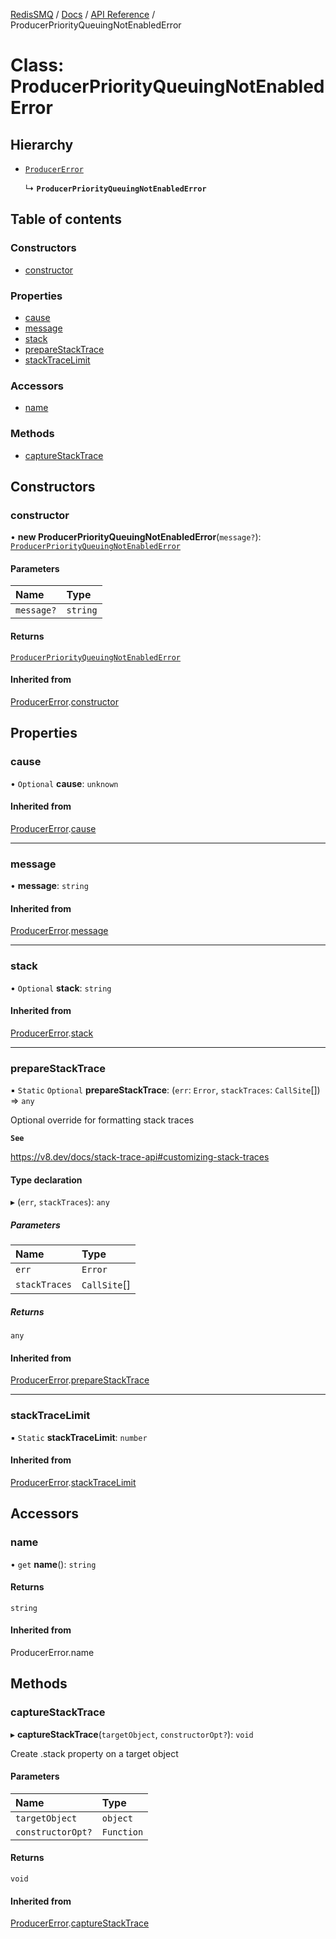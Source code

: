 [RedisSMQ](../../../README.md) / [Docs](../../README.md) / [API Reference](../README.md) / ProducerPriorityQueuingNotEnabledError

# Class: ProducerPriorityQueuingNotEnabledError

## Hierarchy

- [`ProducerError`](ProducerError.md)

  ↳ **`ProducerPriorityQueuingNotEnabledError`**

## Table of contents

### Constructors

- [constructor](ProducerPriorityQueuingNotEnabledError.md#constructor)

### Properties

- [cause](ProducerPriorityQueuingNotEnabledError.md#cause)
- [message](ProducerPriorityQueuingNotEnabledError.md#message)
- [stack](ProducerPriorityQueuingNotEnabledError.md#stack)
- [prepareStackTrace](ProducerPriorityQueuingNotEnabledError.md#preparestacktrace)
- [stackTraceLimit](ProducerPriorityQueuingNotEnabledError.md#stacktracelimit)

### Accessors

- [name](ProducerPriorityQueuingNotEnabledError.md#name)

### Methods

- [captureStackTrace](ProducerPriorityQueuingNotEnabledError.md#capturestacktrace)

## Constructors

### constructor

• **new ProducerPriorityQueuingNotEnabledError**(`message?`): [`ProducerPriorityQueuingNotEnabledError`](ProducerPriorityQueuingNotEnabledError.md)

#### Parameters

| Name | Type |
| :------ | :------ |
| `message?` | `string` |

#### Returns

[`ProducerPriorityQueuingNotEnabledError`](ProducerPriorityQueuingNotEnabledError.md)

#### Inherited from

[ProducerError](ProducerError.md).[constructor](ProducerError.md#constructor)

## Properties

### cause

• `Optional` **cause**: `unknown`

#### Inherited from

[ProducerError](ProducerError.md).[cause](ProducerError.md#cause)

___

### message

• **message**: `string`

#### Inherited from

[ProducerError](ProducerError.md).[message](ProducerError.md#message)

___

### stack

• `Optional` **stack**: `string`

#### Inherited from

[ProducerError](ProducerError.md).[stack](ProducerError.md#stack)

___

### prepareStackTrace

▪ `Static` `Optional` **prepareStackTrace**: (`err`: `Error`, `stackTraces`: `CallSite`[]) => `any`

Optional override for formatting stack traces

**`See`**

https://v8.dev/docs/stack-trace-api#customizing-stack-traces

#### Type declaration

▸ (`err`, `stackTraces`): `any`

##### Parameters

| Name | Type |
| :------ | :------ |
| `err` | `Error` |
| `stackTraces` | `CallSite`[] |

##### Returns

`any`

#### Inherited from

[ProducerError](ProducerError.md).[prepareStackTrace](ProducerError.md#preparestacktrace)

___

### stackTraceLimit

▪ `Static` **stackTraceLimit**: `number`

#### Inherited from

[ProducerError](ProducerError.md).[stackTraceLimit](ProducerError.md#stacktracelimit)

## Accessors

### name

• `get` **name**(): `string`

#### Returns

`string`

#### Inherited from

ProducerError.name

## Methods

### captureStackTrace

▸ **captureStackTrace**(`targetObject`, `constructorOpt?`): `void`

Create .stack property on a target object

#### Parameters

| Name | Type |
| :------ | :------ |
| `targetObject` | `object` |
| `constructorOpt?` | `Function` |

#### Returns

`void`

#### Inherited from

[ProducerError](ProducerError.md).[captureStackTrace](ProducerError.md#capturestacktrace)
